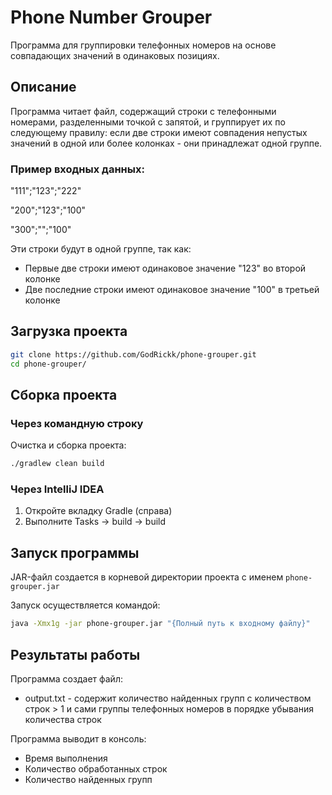# Phone Number Grouper

Программа для группировки телефонных номеров на основе совпадающих значений в одинаковых позициях.

## Описание

Программа читает файл, содержащий строки с телефонными номерами, разделенными точкой с запятой, 
и группирует их по следующему правилу:
если две строки имеют совпадения непустых значений в одной или более колонках -
они принадлежат одной группе.


### Пример входных данных:
"111";"123";"222"

"200";"123";"100"

"300";"";"100"

Эти строки будут в одной группе, так как:
- Первые две строки имеют одинаковое значение "123" во второй колонке
- Две последние строки имеют одинаковое значение "100" в третьей колонке


## Загрузка проекта
```bash
git clone https://github.com/GodRickk/phone-grouper.git
cd phone-grouper/
```


## Сборка проекта

### Через командную строку

Очистка и сборка проекта:
```bash
./gradlew clean build
```

### Через IntelliJ IDEA

1. Откройте вкладку Gradle (справа)
2. Выполните Tasks -> build -> build


## Запуск программы
JAR-файл создается в корневой директории проекта с именем ```phone-grouper.jar```

Запуск осуществляется командой:
```bash
java -Xmx1g -jar phone-grouper.jar "{Полный путь к входному файлу}"
```


## Результаты работы
Программа создает файл:
- output.txt - содержит количество найденных групп с количеством строк > 1 
и сами группы телефонных номеров в порядке убывания количества строк


Программа выводит в консоль:
- Время выполнения
- Количество обработанных строк
- Количество найденных групп
